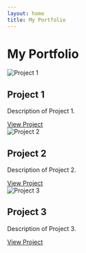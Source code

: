 ```yaml
---
layout: home
title: My Portfolio
---
```


<div class="container mx-auto py-10">
  <h1 class="text-4xl font-bold text-center mb-8">My Portfolio</h1>
  <div class="grid grid-cols-1 md:grid-cols-2 lg:grid-cols-3 gap-6">
    <div class="bg-white shadow-md rounded-lg overflow-hidden">
      <img src="/assets/images/project1.jpg" alt="Project 1" class="w-full h-48 object-cover">
      <div class="p-4">
        <h2 class="text-xl font-bold mb-2">Project 1</h2>
        <p class="text-gray-600">Description of Project 1.</p>
        <a href="#" class="text-blue-500 hover:underline">View Project</a>
      </div>
    </div>
    <div class="bg-white shadow-md rounded-lg overflow-hidden">
      <img src="/assets/images/project2.jpg" alt="Project 2" class="w-full h-48 object-cover">
      <div class="p-4">
        <h2 class="text-xl font-bold mb-2">Project 2</h2>
        <p class="text-gray-600">Description of Project 2.</p>
        <a href="#" class="text-blue-500 hover:underline">View Project</a>
      </div>
    </div>
    <div class="bg-white shadow-md rounded-lg overflow-hidden">
      <img src="/assets/images/project3.jpg" alt="Project 3" class="w-full h-48 object-cover">
      <div class="p-4">
        <h2 class="text-xl font-bold mb-2">Project 3</h2>
        <p class="text-gray-600">Description of Project 3.</p>
        <a href="#" class="text-blue-500 hover:underline">View Project</a>
      </div>
    </div>
  </div>
</div>
